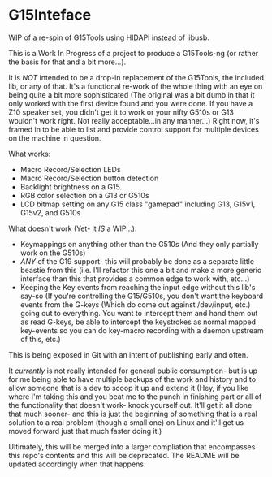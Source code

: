 G15Inteface
===========

WIP of a re-spin of G15Tools using HIDAPI instead of libusb.

This is a Work In Progress of a project to produce a G15Tools-ng (or rather the 
basis for that and a bit more...).

It is *NOT* intended to be a drop-in replacement of the G15Tools, the included 
lib, or any of that.  It's a functional re-work of the whole thing with an eye
on being quite a bit more sophisticated (The original was a bit dumb in that it
only worked with the first device found and you were done.  If you have a Z10
speaker set, you didn't get it to work or your nifty G510s or G13 wouldn't work
right.  Not really acceptable...in any manner...)  Right now, it's framed in to 
be able to list and provide control support for multiple devices on the machine 
in question.

What works:

- Macro Record/Selection LEDs
- Macro Record/Selection button detection
- Backlight brightness on a G15.
- RGB color selection on a G13 or G510s
- LCD bitmap setting on any G15 class "gamepad" including G13, G15v1, G15v2, 
  and G510s
  
What doesn't work (Yet- it *IS* a WIP...):

- Keymappings on anything other than the G510s (And they only partially work 
  on the G510s)
- *ANY* of the G19 support- this will probably be done as a separate little
  beastie from this (i.e. I'll refactor this one a bit and make a more 
  generic interface than this that provides a common edge to work with,
  etc...)
- Keeping the Key events from reaching the input edge without this lib's
  say-so (If you're controlling the G15/G510s, you don't want the keyboard
  events from the G-keys (Which do come out against /dev/input, etc.) going
  out to everything.  You want to intercept them and hand them out as read
  G-keys, be able to intercept the keystrokes as normal mapped key-events
  so you can do key-macro recording with a daemon upstream of this, etc.)

This is being exposed in Git with an intent of publishing early and often.  

It *currently* is not really intended for general public consumption- but 
is up for me being able to have multiple backups of the work and history 
and to allow someone that is a dev to scoop it up and extend it (Hey, if you 
like where I'm taking this and you beat me to the punch in finishing part 
or all of the functionality that doesn't work- knock yourself out.  It'll 
get it all done that much sooner- and this is just the beginning of something
that is a real solution to a real problem (though a small one) on Linux
and it'll get us moved forward just that much faster doing it.)

Ultimately, this will be merged into a larger compliation that encompasses
this repo's contents and this will be deprecated.  The README will be
updated accordingly when that happens.
